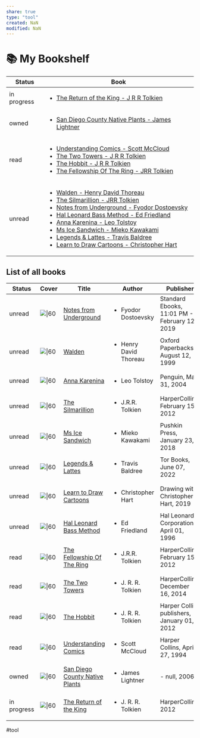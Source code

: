 ```yaml
---
share: true
type: "tool"
created: NaN 
modified: NaN
---
```

# 📚 My Bookshelf

| Status      | Book                                                                                                                                                                                                                                                                                                                                                                                                                                                                                                                                                                                                                                                                                                                                                                                                                                                                                                                                                                    |
| ----------- | ----------------------------------------------------------------------------------------------------------------------------------------------------------------------------------------------------------------------------------------------------------------------------------------------------------------------------------------------------------------------------------------------------------------------------------------------------------------------------------------------------------------------------------------------------------------------------------------------------------------------------------------------------------------------------------------------------------------------------------------------------------------------------------------------------------------------------------------------------------------------------------------------------------------------------------------------------------------------- |
| in progress | <ul><li>[The Return of the King - J R R Tolkien](06%20-%20Literature/00%20-%20Records/The%20Return%20of%20the%20King%20-%20J%20R%20R%20Tolkien.md.md)</li></ul>                                                                                                                                                                                                                                                                                                                                                                                                                                                                                                                                                                                                                                                                                                                                                                                                                                   |
| owned       | <ul><li>[San Diego County Native Plants - James Lightner](06%20-%20Literature/00%20-%20Records/San%20Diego%20County%20Native%20Plants%20-%20James%20Lightner.md.md)</li></ul>                                                                                                                                                                                                                                                                                                                                                                                                                                                                                                                                                                                                                                                                                                                                                                                                                 |
| read        | <ul><li>[Understanding Comics - Scott McCloud](06%20-%20Literature/00%20-%20Records/Understanding%20Comics%20-%20Scott%20McCloud.md.md)</li><li>[The Two Towers - J R R Tolkien](06%20-%20Literature/00%20-%20Records/The%20Two%20Towers%20-%20J%20R%20R%20Tolkien.md.md)</li><li>[The Hobbit - J R R Tolkien](06%20-%20Literature/00%20-%20Records/The%20Hobbit%20-%20J%20R%20R%20Tolkien.md.md)</li><li>[The Fellowship Of The Ring - JRR Tolkien](06%20-%20Literature/00%20-%20Records/The%20Fellowship%20Of%20The%20Ring%20-%20JRR%20Tolkien.md.md)</li></ul>                                                                                                                                                                                                                                                                                                                                                                                                                                                                                       |
| unread      | <ul><li>[Walden - Henry David Thoreau](06%20-%20Literature/00%20-%20Records/Walden%20-%20Henry%20David%20Thoreau.md.md)</li><li>[The Silmarillion - JRR Tolkien](06%20-%20Literature/00%20-%20Records/The%20Silmarillion%20-%20JRR%20Tolkien.md.md)</li><li>[Notes from Underground - Fyodor Dostoevsky](06%20-%20Literature/00%20-%20Records/Notes%20from%20Underground%20-%20Fyodor%20Dostoevsky.md.md)</li><li>[Hal Leonard Bass Method - Ed Friedland](06%20-%20Literature/00%20-%20Records/Hal%20Leonard%20Bass%20Method%20-%20Ed%20Friedland.md.md)</li><li>[Anna Karenina - Leo Tolstoy](06%20-%20Literature/00%20-%20Records/Anna%20Karenina%20-%20Leo%20Tolstoy.md.md)</li><li>[Ms Ice Sandwich - Mieko Kawakami](06%20-%20Literature/00%20-%20Records/Ms%20Ice%20Sandwich%20-%20Mieko%20Kawakami.md.md)</li><li>[Legends & Lattes - Travis Baldree](06%20-%20Literature/00%20-%20Records/Legends%20&%20Lattes%20-%20Travis%20Baldree.md.md)</li><li>[Learn to Draw Cartoons - Christopher Hart](06%20-%20Literature/00%20-%20Records/Learn%20to%20Draw%20Cartoons%20-%20Christopher%20Hart.md.md)</li></ul> |


## List of all books

| Status      | Cover                                                                                                                    | Title                                                                                                               | Author                                | Publisher                                     |
| ----------- | ------------------------------------------------------------------------------------------------------------------------ | ------------------------------------------------------------------------------------------------------------------- | ------------------------------------- | --------------------------------------------- |
| unread      | ![\|60](http://books.google.com/books/content?id=8x0ZEAAAQBAJ&printsec=frontcover&img=1&zoom=1&edge=curl&source=gbs_api) | [Notes from Underground](./Notes%20from%20Underground%20-%20Fyodor%20Dostoevsky.md)              | <ul><li>Fyodor Dostoevsky</li></ul>   | Standard Ebooks, 11:01 PM - February 12, 2019 |
| unread      | ![\|60](http://books.google.com/books/content?id=yoDC8r-lZ68C&printsec=frontcover&img=1&zoom=1&edge=curl&source=gbs_api) | [Walden](./Walden%20-%20Henry%20David%20Thoreau.md)                                            | <ul><li>Henry David Thoreau</li></ul> | Oxford Paperbacks, August 12, 1999            |
| unread      | ![\|60](http://books.google.com/books/content?id=W4r7lF_MSMYC&printsec=frontcover&img=1&zoom=1&edge=curl&source=gbs_api) | [Anna Karenina](./Anna%20Karenina%20-%20Leo%20Tolstoy.md)                                      | <ul><li>Leo Tolstoy</li></ul>         | Penguin, May 31, 2004                         |
| unread      | ![\|60](http://books.google.com/books/content?id=4OfWWfRDAXcC&printsec=frontcover&img=1&zoom=1&edge=curl&source=gbs_api) | [The Silmarillion](./The%20Silmarillion%20-%20JRR%20Tolkien.md)                                | <ul><li>J.R.R. Tolkien</li></ul>      | HarperCollins, February 15, 2012              |
| unread      | ![\|60](http://books.google.com/books/content?id=fJ9nDQAAQBAJ&printsec=frontcover&img=1&zoom=1&edge=curl&source=gbs_api) | [Ms Ice Sandwich](./Ms%20Ice%20Sandwich%20-%20Mieko%20Kawakami.md)                               | <ul><li>Mieko Kawakami</li></ul>      | Pushkin Press, January 23, 2018               |
| unread      | ![\|60](http://books.google.com/books/content?id=7lJzEAAAQBAJ&printsec=frontcover&img=1&zoom=1&edge=curl&source=gbs_api) | [Legends & Lattes](./Legends%20&%20Lattes%20-%20Travis%20Baldree.md)                             | <ul><li>Travis Baldree</li></ul>      | Tor Books, June 07, 2022                      |
| unread      | ![\|60](http://books.google.com/books/content?id=TwyjvQEACAAJ&printsec=frontcover&img=1&zoom=1&source=gbs_api)           | [Learn to Draw Cartoons](./Learn%20to%20Draw%20Cartoons%20-%20Christopher%20Hart.md)               | <ul><li>Christopher Hart</li></ul>    | Drawing with Christopher Hart, 2019           |
| unread      | ![\|60](http://books.google.com/books/content?id=Ve2BAAAAQBAJ&printsec=frontcover&img=1&zoom=1&edge=curl&source=gbs_api) | [Hal Leonard Bass Method](./Hal%20Leonard%20Bass%20Method%20-%20Ed%20Friedland.md)                 | <ul><li>Ed Friedland</li></ul>        | Hal Leonard Corporation, April 01, 1996       |
| read        | ![\|60](http://books.google.com/books/content?id=aWZzLPhY4o0C&printsec=frontcover&img=1&zoom=1&edge=curl&source=gbs_api) | [The Fellowship Of The Ring](./The%20Fellowship%20Of%20The%20Ring%20-%20JRR%20Tolkien.md)            | <ul><li>J.R.R. Tolkien</li></ul>      | HarperCollins, February 15, 2012              |
| read        | ![\|60](http://books.google.com/books/content?id=ns2qoAEACAAJ&printsec=frontcover&img=1&zoom=1&source=gbs_api)           | [The Two Towers](./The%20Two%20Towers%20-%20J%20R%20R%20Tolkien.md)                                  | <ul><li>J. R. R. Tolkien</li></ul>    | HarperCollins, December 16, 2014              |
| read        | ![\|60](http://books.google.com/books/content?id=RMD2ugAACAAJ&printsec=frontcover&img=1&zoom=1&source=gbs_api)           | [The Hobbit](./The%20Hobbit%20-%20J%20R%20R%20Tolkien.md)                                          | <ul><li>J. R. R. Tolkien</li></ul>    | Harper Collins publishers, January 01, 2012   |
| read        | ![\|60](http://books.google.com/books/content?id=tUwqbo48lp4C&printsec=frontcover&img=1&zoom=1&edge=curl&source=gbs_api) | [Understanding Comics](./Understanding%20Comics%20-%20Scott%20McCloud.md)                      | <ul><li>Scott McCloud</li></ul>       | Harper Collins, April 27, 1994                |
| owned       | ![\|60](http://books.google.com/books/content?id=wtMzAQAAIAAJ&printsec=frontcover&img=1&zoom=1&source=gbs_api)           | [San Diego County Native Plants](./San%20Diego%20County%20Native%20Plants%20-%20James%20Lightner.md) | <ul><li>James Lightner</li></ul>      | \- null, 2006                                 |
| in progress | ![\|60](http://books.google.com/books/content?id=1EcBuwAACAAJ&printsec=frontcover&img=1&zoom=1&source=gbs_api)           | [The Return of the King](./The%20Return%20of%20the%20King%20-%20J%20R%20R%20Tolkien.md)                  | <ul><li>J. R. R. Tolkien</li></ul>    | HarperCollins, 2012                           |


#tool